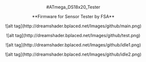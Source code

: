 <p align="center">#ATmega_DS18x20_Tester</p>

<p align="center">**Firmware for Sensor Tester by FSA**</p>

<p align="center"> ![alt tag](http://dreamshader.bplaced.net/Images/github/main.png) </p>

<p align="center"> ![alt tag](http://dreamshader.bplaced.net/Images/github/test.png) </p>

<p align="center"> ![alt tag](http://dreamshader.bplaced.net/Images/github/idle1.png) </p>

<p align="center"> ![alt tag](http://dreamshader.bplaced.net/Images/github/idle2.png) </p>


